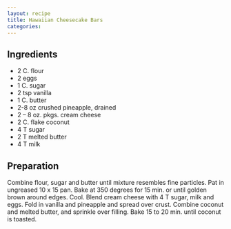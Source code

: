 ```yaml
---
layout: recipe
title: Hawaiian Cheesecake Bars
categories:
---
```


## Ingredients

- 2 C. flour
- 2 eggs
- 1 C. sugar
- 2 tsp vanilla
- 1 C. butter
- 2-8 oz crushed pineapple, drained
- 2 – 8 oz. pkgs. cream cheese
- 2 C. flake coconut
- 4 T sugar
- 2 T melted butter
- 4 T milk

## Preparation

Combine flour, sugar and butter until mixture resembles fine particles.  Pat in ungreased 10 x 15 pan.  Bake at 350 degrees for 15 min. or until golden brown around edges.  Cool.  Blend cream cheese with 4 T sugar, milk and eggs.  Fold in vanilla and pineapple and spread over crust.  Combine coconut and melted butter, and sprinkle over filling.  Bake 15 to 20 min. until coconut is toasted.